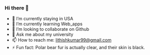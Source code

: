 ### Hi there 👋

- 🔭 I’m currently staying in USA
- 🌱 I’m currently learning Web_apps
- 👯 I’m looking to collaborate on Github
- 💬 Ask me about my university
- 📫 How to reach me: lithishkumar99@gmail.com
- ⚡ Fun fact: Polar bear fur is actually clear, and their skin is black.
